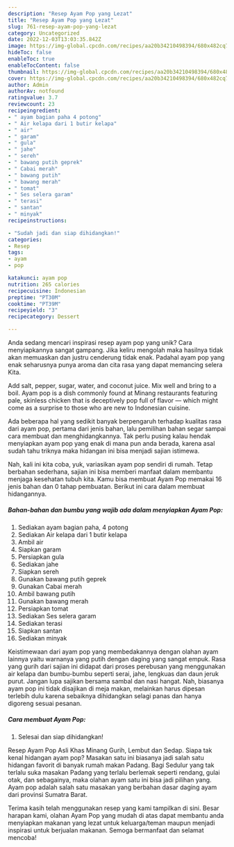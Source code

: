 ```yaml
---
description: "Resep Ayam Pop yang Lezat"
title: "Resep Ayam Pop yang Lezat"
slug: 761-resep-ayam-pop-yang-lezat
category: Uncategorized
date: 2022-12-03T13:03:35.842Z
image: https://img-global.cpcdn.com/recipes/aa20b34210498394/680x482cq70/ayam-pop-foto-resep-utama.jpg
hideToc: false
enableToc: true
enableTocContent: false
thumbnail: https://img-global.cpcdn.com/recipes/aa20b34210498394/680x482cq70/ayam-pop-foto-resep-utama.jpg
cover: https://img-global.cpcdn.com/recipes/aa20b34210498394/680x482cq70/ayam-pop-foto-resep-utama.jpg
author: Admin
authorAv: notfound
ratingvalue: 3.7
reviewcount: 23
recipeingredient:
- " ayam bagian paha 4 potong"
- " Air kelapa dari 1 butir kelapa"
- " air"
- " garam"
- " gula"
- " jahe"
- " sereh"
- " bawang putih geprek"
- " Cabai merah"
- " bawang putih"
- " bawang merah"
- " tomat"
- " Ses selera garam"
- " terasi"
- " santan"
- " minyak"
recipeinstructions:

- "Sudah jadi dan siap dihidangkan!"
categories:
- Resep
tags:
- ayam
- pop

katakunci: ayam pop 
nutrition: 265 calories
recipecuisine: Indonesian
preptime: "PT30M"
cooktime: "PT39M"
recipeyield: "3"
recipecategory: Dessert

---
```





Anda sedang mencari inspirasi resep ayam pop yang unik? Cara menyiapkannya sangat gampang. Jika keliru mengolah maka hasilnya tidak akan memuaskan dan justru cenderung tidak enak. Padahal ayam pop yang enak seharusnya punya aroma dan cita rasa yang dapat memancing selera Kita.





Add salt, pepper, sugar, water, and coconut juice. Mix well and bring to a boil. Ayam pop is a dish commonly found at Minang restaurants featuring pale, skinless chicken that is deceptively pop full of flavor — which might come as a surprise to those who are new to Indonesian cuisine.

Ada beberapa hal yang sedikit banyak berpengaruh terhadap kualitas rasa dari ayam pop, pertama dari jenis bahan, lalu pemilihan bahan segar sampai cara membuat dan menghidangkannya. Tak perlu pusing kalau hendak menyiapkan ayam pop yang enak di mana pun anda berada, karena asal sudah tahu triknya maka hidangan ini bisa menjadi sajian istimewa.






Nah, kali ini kita coba, yuk, variasikan ayam pop sendiri di rumah. Tetap berbahan sederhana, sajian ini bisa memberi manfaat dalam membantu menjaga kesehatan tubuh kita. Kamu bisa membuat Ayam Pop memakai 16 jenis bahan dan 0 tahap pembuatan. Berikut ini cara dalam membuat hidangannya.

<!--inarticleads1-->

##### Bahan-bahan dan bumbu yang wajib ada dalam menyiapkan Ayam Pop:

1. Sediakan  ayam bagian paha, 4 potong
1. Sediakan  Air kelapa dari 1 butir kelapa
1. Ambil  air
1. Siapkan  garam
1. Persiapkan  gula
1. Sediakan  jahe
1. Siapkan  sereh
1. Gunakan  bawang putih geprek
1. Gunakan  Cabai merah
1. Ambil  bawang putih
1. Gunakan  bawang merah
1. Persiapkan  tomat
1. Sediakan  Ses selera garam
1. Sediakan  terasi
1. Siapkan  santan
1. Sediakan  minyak


Keistimewaan dari ayam pop yang membedakannya dengan olahan ayam lainnya yaitu warnanya yang putih dengan daging yang sangat empuk. Rasa yang gurih dari sajian ini didapat dari proses perebusan yang menggunakan air kelapa dan bumbu-bumbu seperti serai, jahe, lengkuas dan daun jeruk purut. Jangan lupa sajikan bersama sambal dan nasi hangat. Nah, biasanya ayam pop ini tidak disajikan di meja makan, melainkan harus dipesan terlebih dulu karena sebaiknya dihidangkan selagi panas dan hanya digoreng sesuai pesanan. 

<!--inarticleads2-->

##### Cara membuat Ayam Pop:


1. Selesai dan siap dihidangkan!

Resep Ayam Pop Asli Khas Minang Gurih, Lembut dan Sedap. Siapa tak kenal hidangan ayam pop? Masakan satu ini biasanya jadi salah satu hidangan favorit di banyak rumah makan Padang. Bagi Sedulur yang tak terlalu suka masakan Padang yang terlalu berlemak seperti rendang, gulai otak, dan sebagainya, maka olahan ayam satu ini bisa jadi pilihan yang. Ayam pop adalah salah satu masakan yang berbahan dasar daging ayam dari provinsi Sumatra Barat. 

Terima kasih telah menggunakan resep yang kami tampilkan di sini. Besar harapan kami, olahan Ayam Pop yang mudah di atas dapat membantu anda menyiapkan makanan yang lezat untuk keluarga/teman maupun menjadi inspirasi untuk berjualan makanan. Semoga bermanfaat dan selamat mencoba!
